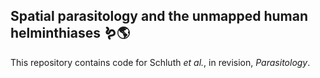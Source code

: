## Spatial parasitology and the unmapped human helminthiases 🪱🌎

This repository contains code for Schluth _et al._, in revision, _Parasitology_.
